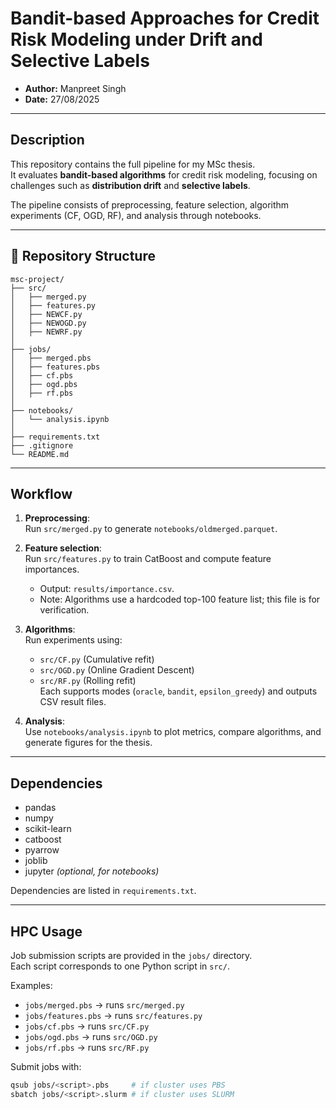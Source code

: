 # Bandit-based Approaches for Credit Risk Modeling under Drift and Selective Labels

- **Author:** Manpreet Singh  
- **Date:** 27/08/2025  

---

## Description

This repository contains the full pipeline for my MSc thesis.  
It evaluates **bandit-based algorithms** for credit risk modeling, focusing on challenges such as **distribution drift** and **selective labels**.  

The pipeline consists of preprocessing, feature selection, algorithm experiments (CF, OGD, RF), and analysis through notebooks.  

---
## 📂 Repository Structure

```text
msc-project/
├── src/
│   ├── merged.py             
│   ├── features.py         
│   ├── NEWCF.py           
│   ├── NEWOGD.py            
│   ├── NEWRF.py             
│
├── jobs/                     
│   ├── merged.pbs
│   ├── features.pbs
│   ├── cf.pbs
│   ├── ogd.pbs
│   ├── rf.pbs
│
├── notebooks/                
│   └── analysis.ipynb
│
├── requirements.txt
├── .gitignore
└── README.md
```
---


## Workflow

1. **Preprocessing**:  
   Run `src/merged.py` to generate `notebooks/oldmerged.parquet`.  

2. **Feature selection**:  
   Run `src/features.py` to train CatBoost and compute feature importances.  
   - Output: `results/importance.csv`.  
   - Note: Algorithms use a hardcoded top-100 feature list; this file is for verification.  

3. **Algorithms**:  
   Run experiments using:  
   - `src/CF.py` (Cumulative refit)  
   - `src/OGD.py` (Online Gradient Descent)  
   - `src/RF.py` (Rolling refit)  
   Each supports modes (`oracle`, `bandit`, `epsilon_greedy`) and outputs CSV result files.  

4. **Analysis**:  
   Use `notebooks/analysis.ipynb` to plot metrics, compare algorithms, and generate figures for the thesis.  

---

## Dependencies

- pandas  
- numpy  
- scikit-learn  
- catboost  
- pyarrow  
- joblib  
- jupyter *(optional, for notebooks)*  

Dependencies are listed in `requirements.txt`.  

---

## HPC Usage

Job submission scripts are provided in the `jobs/` directory.  
Each script corresponds to one Python script in `src/`.  

Examples:  
- `jobs/merged.pbs` → runs `src/merged.py`  
- `jobs/features.pbs` → runs `src/features.py`  
- `jobs/cf.pbs` → runs `src/CF.py`  
- `jobs/ogd.pbs` → runs `src/OGD.py`  
- `jobs/rf.pbs` → runs `src/RF.py`  

Submit jobs with:  
```bash
qsub jobs/<script>.pbs     # if cluster uses PBS
sbatch jobs/<script>.slurm # if cluster uses SLURM



